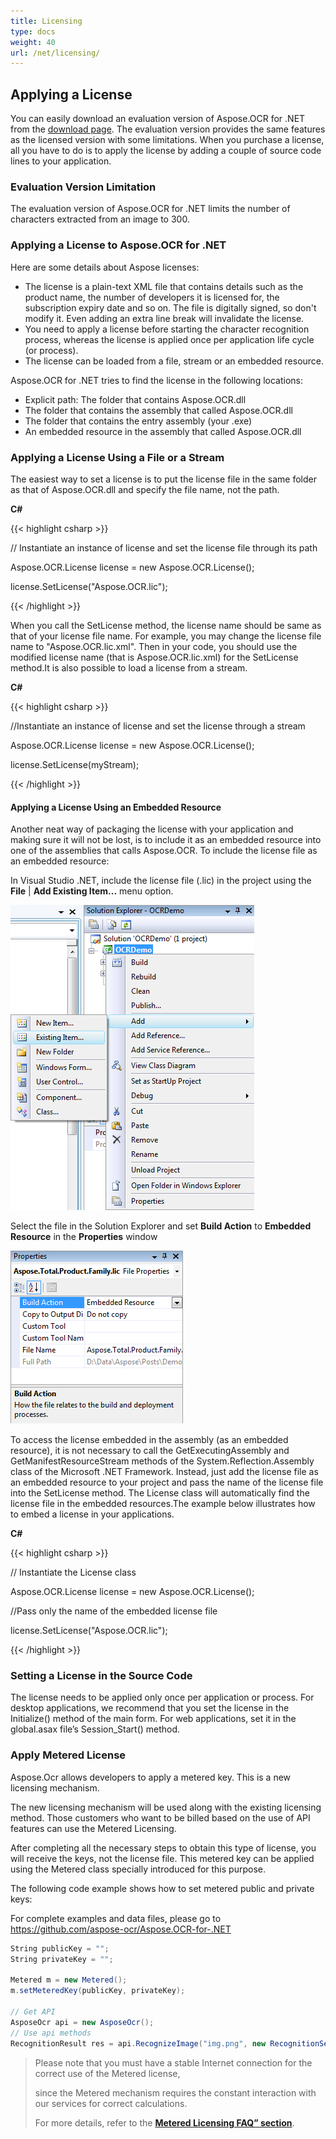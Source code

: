 ```yaml
---
title: Licensing
type: docs
weight: 40
url: /net/licensing/
---
```


## **Applying a License**
You can easily download an evaluation version of Aspose.OCR for .NET from the [download page](https://downloads.aspose.com/ocr/net). The evaluation version provides the same features as the licensed version with some limitations. When you purchase a license, all you have to do is to apply the license by adding a couple of source code lines to your application.
### **Evaluation Version Limitation**
The evaluation version of Aspose.OCR for .NET limits the number of characters extracted from an image to 300.
### **Applying a License to Aspose.OCR for .NET**
Here are some details about Aspose licenses:

- The license is a plain-text XML file that contains details such as the product name, the number of developers it is licensed for, the subscription expiry date and so on. The file is digitally signed, so don't modify it. Even adding an extra line break will invalidate the license.
- You need to apply a license before starting the character recognition process, whereas the license is applied once per application life cycle (or process).
- The license can be loaded from a file, stream or an embedded resource.

Aspose.OCR for .NET tries to find the license in the following locations:

- Explicit path: The folder that contains Aspose.OCR.dll 
- The folder that contains the assembly that called Aspose.OCR.dll
- The folder that contains the entry assembly (your .exe)
- An embedded resource in the assembly that called Aspose.OCR.dll
### **Applying a License Using a File or a Stream**
The easiest way to set a license is to put the license file in the same folder as that of Aspose.OCR.dll and specify the file name, not the path.

**C#**

{{< highlight csharp >}}

 // Instantiate an instance of license and set the license file through its path

Aspose.OCR.License license = new Aspose.OCR.License();

license.SetLicense("Aspose.OCR.lic");



{{< /highlight >}}



When you call the SetLicense method, the license name should be same as that of your license file name. For example, you may change the license file name to "Aspose.OCR.lic.xml". Then in your code, you should use the modified license name (that is Aspose.OCR.lic.xml) for the SetLicense method.It is also possible to load a license from a stream.

**C#**

{{< highlight csharp >}}

 //Instantiate an instance of license and set the license through a stream

Aspose.OCR.License license = new Aspose.OCR.License();

license.SetLicense(myStream);

{{< /highlight >}}


#### **Applying a License Using an Embedded Resource**
Another neat way of packaging the license with your application and making sure it will not be lost, is to include it as an embedded resource into one of the assemblies that calls Aspose.OCR. To include the license file as an embedded resource:

In Visual Studio .NET, include the license file (.lic) in the project using the **File** | **Add Existing Item...** menu option. 

![todo:image_alt_text](licensing_1.png)



Select the file in the Solution Explorer and set **Build Action** to **Embedded Resource** in the **Properties** window 

![todo:image_alt_text](licensing_2.png)

To access the license embedded in the assembly (as an embedded resource), it is not necessary to call the GetExecutingAssembly and GetManifestResourceStream methods of the System.Reflection.Assembly class of the Microsoft .NET Framework. Instead, just add the license file as an embedded resource to your project and pass the name of the license file into the SetLicense method. The License class will automatically find the license file in the embedded resources.The example below illustrates how to embed a license in your applications.



**C#**

{{< highlight csharp >}}

 // Instantiate the License class

Aspose.OCR.License license = new Aspose.OCR.License();

//Pass only the name of the embedded license file

license.SetLicense("Aspose.OCR.lic");



{{< /highlight >}}
### **Setting a License in the Source Code**
The license needs to be applied only once per application or process. For desktop applications, we recommend that you set the license in the Initialize() method of the main form. For web applications, set it in the global.asax file’s Session_Start() method.


### **Apply Metered License**
Aspose.Ocr allows developers to apply a metered key. This is a new licensing mechanism.

The new licensing mechanism will be used along with the existing licensing method. Those customers who want to be billed based on the use of API features can use the Metered Licensing.

After completing all the necessary steps to obtain this type of license, you will receive the keys, not the license file. This metered key can be applied using the Metered class specially introduced for this purpose.

The following code example shows how to set metered public and private keys:

For complete examples and data files, please go to https://github.com/aspose-ocr/Aspose.OCR-for-.NET

```csharp
String publicKey = "";
String privateKey = "";

Metered m = new Metered();
m.setMeteredKey(publicKey, privateKey);

// Get API
AsposeOcr api = new AsposeOcr();
// Use api methods 
RecognitionResult res = api.RecognizeImage("img.png", new RecognitionSettings());
```
> Please note that you must have a stable Internet connection for the correct use of the Metered license, 
>
>since the Metered mechanism requires the constant interaction with our services for correct calculations.
>
> For more details, refer to the [**Metered Licensing FAQ” section**](https://purchase.aspose.com/faqs/licensing/metered).